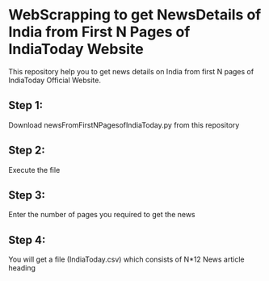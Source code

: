 # WebScrapping to get NewsDetails of India from First N Pages of IndiaToday Website
This repository help you to get news details on India from first N pages of IndiaToday Official Website.
## Step 1:
Download newsFromFirstNPagesofIndiaToday.py from this repository

## Step 2:
Execute the file

## Step 3:
Enter the number of pages you required to get the news

## Step 4:
You will get a file (IndiaToday.csv) which consists of N*12 News article heading

